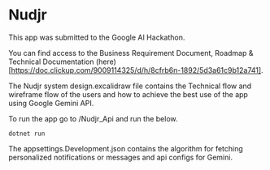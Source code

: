 # Nudjr

This app was submitted to the Google AI Hackathon.

You can find access to the Business Requirement Document, Roadmap & Technical Documentation (here)[https://doc.clickup.com/9009114325/d/h/8cfrb6n-1892/5d3a61c9b12a741].

The Nudjr system design.excalidraw file contains the Technical flow and wireframe flow of the users and how to achieve the best use of the app using Google Gemini API.

To run the app go to /Nudjr_Api and run the below.

```
dotnet run
```

The appsettings.Development.json contains the algorithm for fetching personalized notifications or messages and api configs for Gemini.
